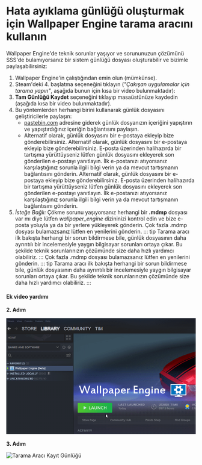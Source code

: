 # Hata ayıklama günlüğü oluşturmak için Wallpaper Engine tarama aracını kullanın

Wallpaper Engine'de teknik sorunlar yaşıyor ve sorununuzun çözümünü SSS'de bulamıyorsanız bir sistem günlüğü dosyası oluşturabilir ve bizimle paylaşabilirsiniz:

1. Wallpaper Engine'in çalıştığından emin olun (mümkünse).
2. Steam'deki 4. başlatma seçeneğini tıklayın (*"Çakışan uygulamalar için tarama yapın"*, aşağıda bunun için kısa bir video bulunmaktadır):
3. **Tam Günlüğü Kaydet** seçeneğini tıklayıp masaüstünüze kaydedin (aşağıda kısa bir video bulunmaktadır).
4. Bu yöntemlerden herhangi birini kullanarak günlük dosyasını geliştiricilerle paylaşın:
    * [pastebin.com](https://pastebin.com/) adresine giderek günlük dosyanızın içeriğini yapıştırın ve yapıştırdığınız içeriğin bağlantısını paylaşın.
    * Alternatif olarak, günlük dosyasını bir e-postaya ekleyip bize gönderebilirsiniz. Alternatif olarak, günlük dosyasını bir e-postaya ekleyip bize gönderebilirsiniz. E-posta üzerinden halihazırda bir tartışma yürüttüyseniz lütfen günlük dosyasını ekleyerek son gönderilen e-postayı yanıtlayın. İlk e-postanızı atıyorsanız karşılaştığınız sorunla ilgili bilgi verin ya da mevcut tartışmanın bağlantısını gönderin. Alternatif olarak, günlük dosyasını bir e-postaya ekleyip bize gönderebilirsiniz. E-posta üzerinden halihazırda bir tartışma yürüttüyseniz lütfen günlük dosyasını ekleyerek son gönderilen e-postayı yanıtlayın. İlk e-postanızı atıyorsanız karşılaştığınız sorunla ilgili bilgi verin ya da mevcut tartışmanın bağlantısını gönderin.
5. *İsteğe Bağlı:* Çökme sorunu yaşıyorsanız herhangi bir **.mdmp** dosyası var mı diye lütfen *wallpaper_engine* dizininizi kontrol edin ve bize e-posta yoluyla ya da bir yerlere yükleyerek gönderin. Çok fazla .mdmp dosyası bulamazsanız lütfen en yenilerini gönderin. ::: tip Tarama aracı ilk bakışta herhangi bir sorun bildirmese bile, günlük dosyasının daha ayrıntılı bir incelemesiyle yaygın bilgisayar sorunları ortaya çıkar. Bu şekilde teknik sorunlarınızın çözümünde size daha hızlı yardımcı olabiliriz. ::: Çok fazla .mdmp dosyası bulamazsanız lütfen en yenilerini gönderin. ::: tip Tarama aracı ilk bakışta herhangi bir sorun bildirmese bile, günlük dosyasının daha ayrıntılı bir incelemesiyle yaygın bilgisayar sorunları ortaya çıkar. Bu şekilde teknik sorunlarınızın çözümünde size daha hızlı yardımcı olabiliriz. :::

#### Ek video yardımı

**2. Adım**

![Tarama Aracı Başlatma Seçeneği](./scantoollaunch.gif)

**3. Adım**

![Tarama Aracı Kayıt Günlüğü](./scantoolsave.gif)